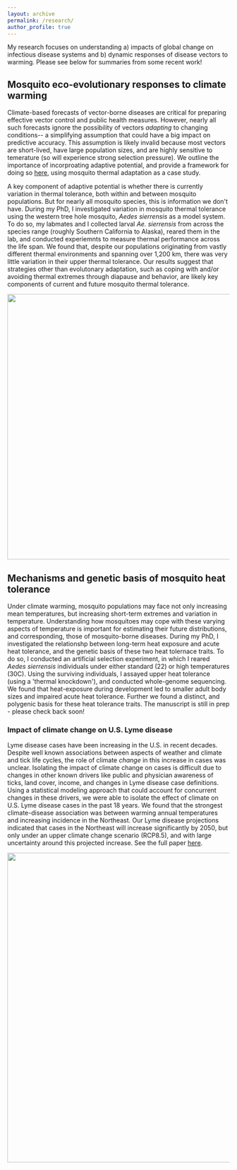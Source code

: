 ```yaml
---
layout: archive
permalink: /research/
author_profile: true
---
```


My research focuses on understanding a) impacts of global change on infectious disease systems and b) dynamic responses of disease vectors to warming. Please see below for summaries from some recent work! 

## Mosquito eco-evolutionary responses to climate warming ##

Climate-based forecasts of vector-borne diseases are critical for preparing effective vector control and public health measures. However, nearly all such forecasts ignore the possibility of vectors *adapting* to changing conditions-- a simplifying assumption that could have a big impact on predictive accuracy. This assumption is likely invalid because most vectors are short-lived, have large population sizes, and are highly sensitive to temerature (so will experience strong selection pressure). We outline the importance of incorproating adaptive potential, and provide a framework for doing so [here](https://elifesciences.org/articles/69630), using mosquito thermal adaptation as a case study.

A key component of adaptive potential is whether there is currently variation in thermal tolerance, both within and between mosquito populations. But for nearly all mosquito species, this is information we don't have. During my PhD, I investigated variation in mosquito thermal tolerance using the western tree hole mosquito, *Aedes sierrensis* as a model system. To do so, my labmates and I collected larval *Ae. sierrensis* from across the species range (roughly Southern California to Alaska), reared them in the lab, and conducted experiemnts to measure thermal performance across the life span. We found that, despite our populations originating from vastly different thermal environments and spanning over 1,200 km, there was very little variation in their upper thermal tolerance. Our results suggest that strategies other than evolutonary adaptation, such as coping with and/or avoiding thermal extremes through diapause and behavior, are likely key components of current and future mosquito thermal tolerance. 

<p align="center">
  <img width="600"
    src="http://lcouper.github.io/assets/AeSierrensisWork.jpg">
  </p>    

## Mechanisms and genetic basis of mosquito heat tolerance ##

Under climate warming, mosquito populations may face not only increasing mean temperatures, but increasing short-term extremes and variation in temperature. Understanding how mosquitoes may cope with these varying aspects of temperature is important for estimating their future distributions, and corresponding, those of mosquito-borne diseases. During my PhD, I investigated the relationshp between long-term heat exposure and acute heat tolerance, and the genetic basis of these two heat tolernace traits. To do so, I conducted an artificial selection experiment, in which I reared *Aedes sierrensis* individuals under either standard (22) or high temperatures (30C). Using the surviving individuals, I assayed upper heat tolerance (using a 'thermal knockdown'), and conducted whole-genome sequencing. We found that heat-exposure during development led to smaller adult body sizes and impaired acute heat tolerance. Further we found a distinct, and polygenic basis for these heat tolerance traits. The manuscript is still in prep - please check back soon!

### Impact of climate change on U.S. Lyme disease ###

Lyme disease cases have been increasing in the U.S. in recent decades. Despite well known associations between aspects of weather and climate and tick life cycles, the role of climate *change* in this increase in cases was unclear. Isolating the impact of climate change on cases is difficult due to changes in other known drivers like public and physician awareness of ticks, land cover, income, and changes in Lyme disease case definitions.  Using a statistical modeling approach that could account for concurrent changes in these drivers, we were able to isolate the effect of climate on U.S. Lyme disease cases in the past 18 years. We found that the strongest climate-disease association was between warming annual temperatures and increasing incidence in the Northeast. Our Lyme disease projections indicated that cases in the Northeast will increase significantly by 2050, but only under an upper climate change scenario (RCP8.5), and with large uncertainty around this projected increase. See the full paper [here](https://onlinelibrary.wiley.com/doi/full/10.1111/gcb.15435).

<p align="center">
  <img width="700"
    src="http://lcouper.github.io/assets/Couper_GCB_Figure3b.jpg">
  </p>   
  








